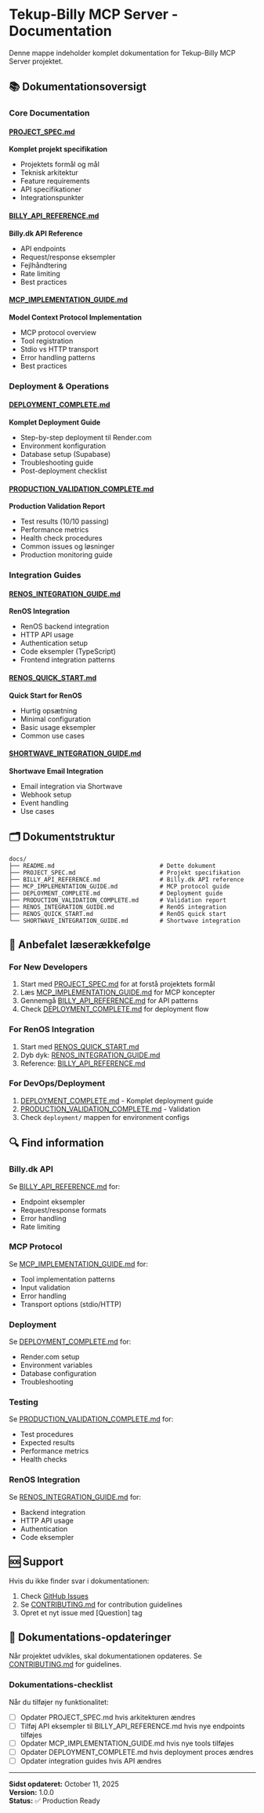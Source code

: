 # Tekup-Billy MCP Server - Documentation

Denne mappe indeholder komplet dokumentation for Tekup-Billy MCP Server projektet.

## 📚 Dokumentationsoversigt

### Core Documentation

#### [PROJECT_SPEC.md](./PROJECT_SPEC.md)

**Komplet projekt specifikation**

- Projektets formål og mål
- Teknisk arkitektur
- Feature requirements
- API specifikationer
- Integrationspunkter

#### [BILLY_API_REFERENCE.md](./BILLY_API_REFERENCE.md)

**Billy.dk API Reference**

- API endpoints
- Request/response eksempler
- Fejlhåndtering
- Rate limiting
- Best practices

#### [MCP_IMPLEMENTATION_GUIDE.md](./MCP_IMPLEMENTATION_GUIDE.md)

**Model Context Protocol Implementation**

- MCP protocol overview
- Tool registration
- Stdio vs HTTP transport
- Error handling patterns
- Best practices

### Deployment & Operations

#### [DEPLOYMENT_COMPLETE.md](./DEPLOYMENT_COMPLETE.md)

**Komplet Deployment Guide**

- Step-by-step deployment til Render.com
- Environment konfiguration
- Database setup (Supabase)
- Troubleshooting guide
- Post-deployment checklist

#### [PRODUCTION_VALIDATION_COMPLETE.md](./PRODUCTION_VALIDATION_COMPLETE.md)

**Production Validation Report**

- Test results (10/10 passing)
- Performance metrics
- Health check procedures
- Common issues og løsninger
- Production monitoring guide

### Integration Guides

#### [RENOS_INTEGRATION_GUIDE.md](./RENOS_INTEGRATION_GUIDE.md)

**RenOS Integration**

- RenOS backend integration
- HTTP API usage
- Authentication setup
- Code eksempler (TypeScript)
- Frontend integration patterns

#### [RENOS_QUICK_START.md](./RENOS_QUICK_START.md)

**Quick Start for RenOS**

- Hurtig opsætning
- Minimal configuration
- Basic usage eksempler
- Common use cases

#### [SHORTWAVE_INTEGRATION_GUIDE.md](./SHORTWAVE_INTEGRATION_GUIDE.md)

**Shortwave Email Integration**

- Email integration via Shortwave
- Webhook setup
- Event handling
- Use cases

## 🗂️ Dokumentstruktur

```
docs/
├── README.md                              # Dette dokument
├── PROJECT_SPEC.md                        # Projekt specifikation
├── BILLY_API_REFERENCE.md                 # Billy.dk API reference
├── MCP_IMPLEMENTATION_GUIDE.md            # MCP protocol guide
├── DEPLOYMENT_COMPLETE.md                 # Deployment guide
├── PRODUCTION_VALIDATION_COMPLETE.md      # Validation report
├── RENOS_INTEGRATION_GUIDE.md             # RenOS integration
├── RENOS_QUICK_START.md                   # RenOS quick start
└── SHORTWAVE_INTEGRATION_GUIDE.md         # Shortwave integration
```

## 📖 Anbefalet læserækkefølge

### For New Developers

1. Start med [PROJECT_SPEC.md](./PROJECT_SPEC.md) for at forstå projektets formål
2. Læs [MCP_IMPLEMENTATION_GUIDE.md](./MCP_IMPLEMENTATION_GUIDE.md) for MCP koncepter
3. Gennemgå [BILLY_API_REFERENCE.md](./BILLY_API_REFERENCE.md) for API patterns
4. Check [DEPLOYMENT_COMPLETE.md](./DEPLOYMENT_COMPLETE.md) for deployment flow

### For RenOS Integration

1. Start med [RENOS_QUICK_START.md](./RENOS_QUICK_START.md)
2. Dyb dyk: [RENOS_INTEGRATION_GUIDE.md](./RENOS_INTEGRATION_GUIDE.md)
3. Reference: [BILLY_API_REFERENCE.md](./BILLY_API_REFERENCE.md)

### For DevOps/Deployment

1. [DEPLOYMENT_COMPLETE.md](./DEPLOYMENT_COMPLETE.md) - Komplet deployment guide
2. [PRODUCTION_VALIDATION_COMPLETE.md](./PRODUCTION_VALIDATION_COMPLETE.md) - Validation
3. Check `deployment/` mappen for environment configs

## 🔍 Find information

### Billy.dk API

Se [BILLY_API_REFERENCE.md](./BILLY_API_REFERENCE.md) for:

- Endpoint eksempler
- Request/response formats
- Error handling
- Rate limiting

### MCP Protocol

Se [MCP_IMPLEMENTATION_GUIDE.md](./MCP_IMPLEMENTATION_GUIDE.md) for:

- Tool implementation patterns
- Input validation
- Error handling
- Transport options (stdio/HTTP)

### Deployment

Se [DEPLOYMENT_COMPLETE.md](./DEPLOYMENT_COMPLETE.md) for:

- Render.com setup
- Environment variables
- Database configuration
- Troubleshooting

### Testing

Se [PRODUCTION_VALIDATION_COMPLETE.md](./PRODUCTION_VALIDATION_COMPLETE.md) for:

- Test procedures
- Expected results
- Performance metrics
- Health checks

### RenOS Integration

Se [RENOS_INTEGRATION_GUIDE.md](./RENOS_INTEGRATION_GUIDE.md) for:

- Backend integration
- HTTP API usage
- Authentication
- Code eksempler

## 🆘 Support

Hvis du ikke finder svar i dokumentationen:

1. Check [GitHub Issues](https://github.com/JonasAbde/Tekup-Billy/issues)
2. Se [CONTRIBUTING.md](../CONTRIBUTING.md) for contribution guidelines
3. Opret et nyt issue med [Question] tag

## 📝 Dokumentations-opdateringer

Når projektet udvikles, skal dokumentationen opdateres. Se [CONTRIBUTING.md](../CONTRIBUTING.md) for guidelines.

### Dokumentations-checklist

Når du tilføjer ny funktionalitet:

- [ ] Opdater PROJECT_SPEC.md hvis arkitekturen ændres
- [ ] Tilføj API eksempler til BILLY_API_REFERENCE.md hvis nye endpoints tilføjes
- [ ] Opdater MCP_IMPLEMENTATION_GUIDE.md hvis nye tools tilføjes
- [ ] Opdater DEPLOYMENT_COMPLETE.md hvis deployment proces ændres
- [ ] Opdater integration guides hvis API ændres

---

**Sidst opdateret:** October 11, 2025  
**Version:** 1.0.0  
**Status:** ✅ Production Ready
